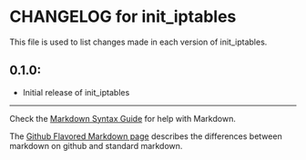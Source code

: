 # CHANGELOG for init_iptables

This file is used to list changes made in each version of init_iptables.

## 0.1.0:

* Initial release of init_iptables

- - -
Check the [Markdown Syntax Guide](http://daringfireball.net/projects/markdown/syntax) for help with Markdown.

The [Github Flavored Markdown page](http://github.github.com/github-flavored-markdown/) describes the differences between markdown on github and standard markdown.
